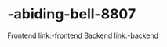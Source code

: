 # -abiding-bell-8807
Frontend link:-[frontend](https://startling-babka-330672.netlify.app/)
Backend link:-[backend](https://relieved-outerwear-fish.cyclic.app/)
